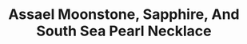 ---
title: Assael Moonstone, Sapphire, And South Sea Pearl Necklace
description: |
  This elegant arrangement of luminous gemstones and South Sea Pearls will be your go-to from day into night.
specs: |
  13.4-10.9mm South Sea Cultured Pearls, 87.57 carats of Moonstones and 53.66 carats of Rondelle Sapphire beads, set in 18K Yellow Gold
images:
  - assael-moonstone-sapphire-and-south-sea-pearl-necklace.png
category: Essentials
tags:
  - necklaces
---